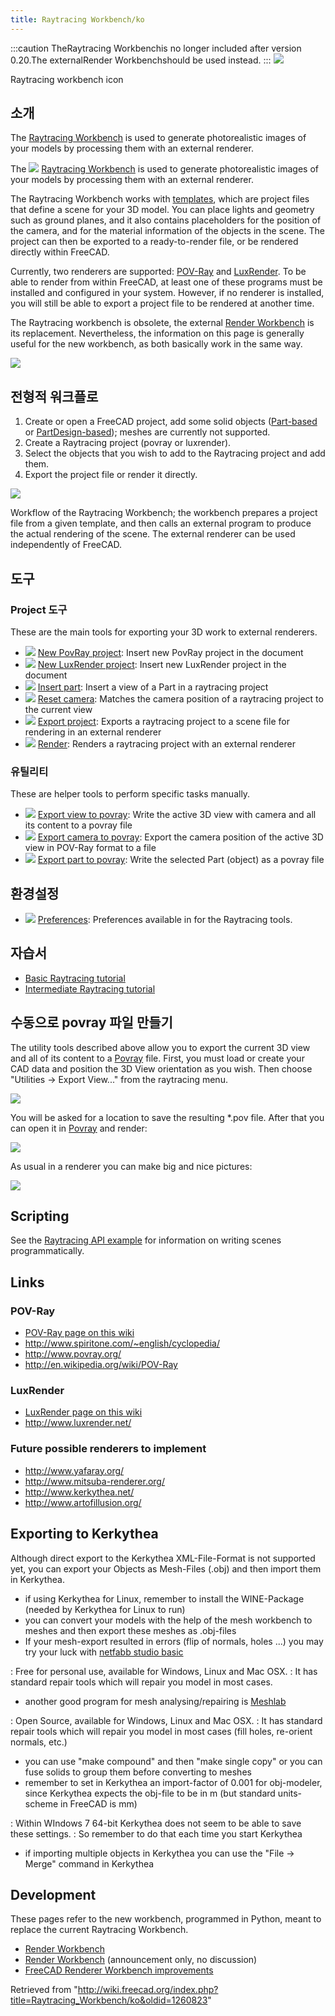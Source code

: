```yaml
---
title: Raytracing Workbench/ko
---
```


:::caution
TheRaytracing Workbenchis no longer included after version 0.20.The externalRender Workbenchshould be used instead.
:::
![](/images/Workbench_Raytracing.svg)

Raytracing workbench icon

## 소개

The [Raytracing Workbench](/Raytracing_Workbench "Raytracing Workbench") is used to generate photorealistic images of your models by processing them with an external renderer.

The ![](/images/Workbench_Raytracing.svg) [Raytracing Workbench](/Raytracing_Workbench "Raytracing Workbench") is used to generate photorealistic images of your models by processing them with an external renderer.

The Raytracing Workbench works with [templates](/Raytracing_templates "Raytracing templates"), which are project files that define a scene for your 3D model. You can place lights and geometry such as ground planes, and it also contains placeholders for the position of the camera, and for the material information of the objects in the scene. The project can then be exported to a ready-to-render file, or be rendered directly within FreeCAD.

Currently, two renderers are supported: [POV-Ray](/POV-Ray "POV-Ray") and [LuxRender](/LuxRender "LuxRender"). To be able to render from within FreeCAD, at least one of these programs must be installed and configured in your system. However, if no renderer is installed, you will still be able to export a project file to be rendered at another time.

The Raytracing workbench is obsolete, the external [Render Workbench](https://github.com/FreeCAD/FreeCAD-render) is its replacement. Nevertheless, the information on this page is generally useful for the new workbench, as both basically work in the same way.

![](/images/Raytracing_example.jpg)

## 전형적 워크플로

1. Create or open a FreeCAD project, add some solid objects ([Part-based](/Part_Workbench "Part Workbench") or [PartDesign-based](/PartDesign_Workbench "PartDesign Workbench")); meshes are currently not supported.
2. Create a Raytracing project (povray or luxrender).
3. Select the objects that you wish to add to the Raytracing project and add them.
4. Export the project file or render it directly.

![](/images/Raytracing_Workbench_workflow.svg)

Workflow of the Raytracing Workbench; the workbench prepares a project file from a given template, and then calls an external program to produce the actual rendering of the scene. The external renderer can be used independently of FreeCAD.

## 도구

### Project 도구

These are the main tools for exporting your 3D work to external renderers.

- ![](/images/Raytracing_New.png) [New PovRay project](/Raytracing_New "Raytracing New"): Insert new PovRay project in the document
- ![](/images/Raytracing_Lux.png) [New LuxRender project](/Raytracing_Lux "Raytracing Lux"): Insert new LuxRender project in the document
- ![](/images/Raytracing_InsertPart.png) [Insert part](/Raytracing_InsertPart "Raytracing InsertPart"): Insert a view of a Part in a raytracing project
- ![](/images/Raytracing_ResetCamera.png) [Reset camera](/Raytracing_ResetCamera "Raytracing ResetCamera"): Matches the camera position of a raytracing project to the current view
- ![](/images/Raytracing_ExportProject.png) [Export project](/Raytracing_ExportProject "Raytracing ExportProject"): Exports a raytracing project to a scene file for rendering in an external renderer
- ![](/images/Raytracing_Render.png) [Render](/Raytracing_Render "Raytracing Render"): Renders a raytracing project with an external renderer

### 유틸리티

These are helper tools to perform specific tasks manually.

- ![](/images/Raytracing_WriteView.svg) [Export view to povray](/Raytracing_WriteView "Raytracing WriteView"): Write the active 3D view with camera and all its content to a povray file
- ![](/images/Raytracing_WriteCamera.svg) [Export camera to povray](/Raytracing_WriteCamera "Raytracing WriteCamera"): Export the camera position of the active 3D view in POV-Ray format to a file
- ![](/images/Raytracing_WritePart.svg) [Export part to povray](/Raytracing_WritePart "Raytracing WritePart"): Write the selected Part (object) as a povray file

## 환경설정

- ![](/images/Preferences-raytracing.svg) [Preferences](/Raytracing_Preferences "Raytracing Preferences"): Preferences available in for the Raytracing tools.

## 자습서

- [Basic Raytracing tutorial](/Raytracing_tutorial "Raytracing tutorial")
- [Intermediate Raytracing tutorial](/Tutorial_FreeCAD_POV_ray "Tutorial FreeCAD POV ray")

## 수동으로 povray 파일 만들기

The utility tools described above allow you to export the current 3D view and all of its content to a [Povray](http://www.povray.org/) file. First, you must load or create your CAD data and position the 3D View orientation as you wish. Then choose "Utilities → Export View..." from the raytracing menu.

![](/images/FreeCAD_Raytracing.jpg)

You will be asked for a location to save the resulting \*.pov file. After that you can open it in [Povray](http://www.povray.org/) and render:

![](/images/Povray.jpg)

As usual in a renderer you can make big and nice pictures:

![](/images/Scharniergreifer_render.jpg)

## Scripting

See the [Raytracing API example](/Raytracing_API_example "Raytracing API example") for information on writing scenes programmatically.

## Links

### POV-Ray

- [POV-Ray page on this wiki](/POV-Ray "POV-Ray")
- <http://www.spiritone.com/~english/cyclopedia/>
- <http://www.povray.org/>
- <http://en.wikipedia.org/wiki/POV-Ray>

### LuxRender

- [LuxRender page on this wiki](/LuxRender "LuxRender")
- <http://www.luxrender.net/>

### Future possible renderers to implement

- <http://www.yafaray.org/>
- <http://www.mitsuba-renderer.org/>
- <http://www.kerkythea.net/>
- <http://www.artofillusion.org/>

## Exporting to Kerkythea

Although direct export to the Kerkythea XML-File-Format is not supported yet, you can export your Objects as Mesh-Files (.obj) and then import them in Kerkythea.

- if using Kerkythea for Linux, remember to install the WINE-Package (needed by Kerkythea for Linux to run)
- you can convert your models with the help of the mesh workbench to meshes and then export these meshes as .obj-files
- If your mesh-export resulted in errors (flip of normals, holes ...) you may try your luck with [netfabb studio basic](http://www.netfabb.com/downloadcenter.php?basic=1)

: Free for personal use, available for Windows, Linux and Mac OSX.
: It has standard repair tools which will repair you model in most cases.

- another good program for mesh analysing/repairing is [Meshlab](http://sourceforge.net/projects/meshlab/)

: Open Source, available for Windows, Linux and Mac OSX.
: It has standard repair tools which will repair you model in most cases (fill holes, re-orient normals, etc.)

- you can use "make compound" and then "make single copy" or you can fuse solids to group them before converting to meshes
- remember to set in Kerkythea an import-factor of 0.001 for obj-modeler, since Kerkythea expects the obj-file to be in m (but standard units-scheme in FreeCAD is mm)

: Within WIndows 7 64-bit Kerkythea does not seem to be able to save these settings.
: So remember to do that each time you start Kerkythea

- if importing multiple objects in Kerkythea you can use the "File → Merge" command in Kerkythea

## Development

These pages refer to the new workbench, programmed in Python, meant to replace the current Raytracing Workbench.

- [Render Workbench](https://github.com/FreeCAD/FreeCAD-render)
- [Render Workbench](https://forum.freecadweb.org/viewtopic.php?f=9&t=25933) (announcement only, no discussion)
- [FreeCAD Renderer Workbench improvements](https://forum.freecadweb.org/viewtopic.php?t=39168)

Retrieved from "<http://wiki.freecad.org/index.php?title=Raytracing_Workbench/ko&oldid=1260823>"
